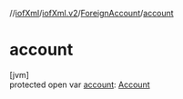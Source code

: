 //[iofXml](../../../index.md)/[iofXml.v2](../index.md)/[ForeignAccount](index.md)/[account](account.md)

# account

[jvm]\
protected open var [account](account.md): [Account](../-account/index.md)
